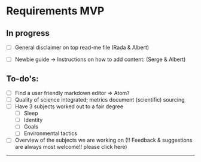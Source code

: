 # **Requirements MVP**

## **In progress**

- [ ]  General disclaimer on top read-me file (Rada & Albert)
- [ ]  Newbie guide → Instructions on how to add content: (Serge & Albert)


## **To-do's:**

- [ ]  Find a user friendly markdown editor => Atom?
- [ ]  Quality of science integrated; metrics document (scientific) sourcing
- [ ]  Have 3 subjects worked out to a fair degree
    - [ ]  Sleep
    - [ ]  Identity
    - [ ]  Goals
    - [ ]  Environmental tactics
- [ ]  Overview of the subjects we are working on (!! Feedback & suggestions are always most welcome!! please click here)

---
